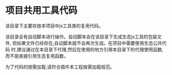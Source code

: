 # 项目共用工具代码

该目录下主要存放本项目中js工具类的复用代码。

该目录会有自动脚本进行操作。自动脚本会在该目录下生成生态js工具的包装文件,
但如果文件已经存在,自动脚本就不会再次生成。在项目中需要使用生态公共代码
时,建议通过在本目录下代理,然后在使用的地方引用本目录下的代理使用函数,
而不是直接引用生态复用函数。

为了代码的按需加载,请符合插件本工程按需加载规范。
